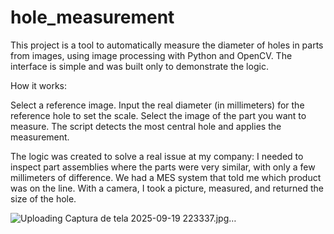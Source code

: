 # hole_measurement

This project is a tool to automatically measure the diameter of holes in parts from images, using image processing with Python and OpenCV.
The interface is simple and was built only to demonstrate the logic.

How it works:

  Select a reference image.
  Input the real diameter (in millimeters) for the reference hole to set the scale.
  Select the image of the part you want to measure.
  The script detects the most central hole and applies the measurement.

The logic was created to solve a real issue at my company: I needed to inspect part assemblies where the parts were very similar, with only a few millimeters of difference.
We had a MES system that told me which product was on the line. With a camera, I took a picture, measured, and returned the size of the hole.

![Uploading Captura de tela 2025-09-19 223337.jpg…]()
